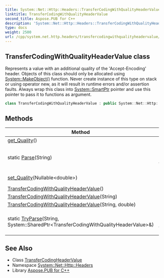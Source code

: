 ```yaml
---
title: System::Net::Http::Headers::TransferCodingWithQualityHeaderValue class
linktitle: TransferCodingWithQualityHeaderValue
second_title: Aspose.PUB for C++
description: 'System::Net::Http::Headers::TransferCodingWithQualityHeaderValue class. Represents a value with an additional quality of the ''Accept-Encoding'' header. Objects of this class should only be allocated using System::MakeObject() function. Never create instance of this type on stack or using operator new, as it will result in runtime errors and/or assertion faults. Always wrap this class into System::SmartPtr pointer and use this pointer to pass it to functions as argument in C++.'
type: docs
weight: 2500
url: /cpp/system.net.http.headers/transfercodingwithqualityheadervalue/
---
```

## TransferCodingWithQualityHeaderValue class


Represents a value with an additional quality of the 'Accept-Encoding' header. Objects of this class should only be allocated using [System::MakeObject()](../../system/makeobject/) function. Never create instance of this type on stack or using operator new, as it will result in runtime errors and/or assertion faults. Always wrap this class into [System::SmartPtr](../../system/smartptr/) pointer and use this pointer to pass it to functions as argument.

```cpp
class TransferCodingWithQualityHeaderValue : public System::Net::Http::Headers::TransferCodingHeaderValue
```

## Methods

| Method | Description |
| --- | --- |
| [get_Quality](./get_quality/)() | RTTI information. |
| static [Parse](./parse/)(String) | Converts a passed string to an instance of the [TransferCodingWithQualityHeaderValue](./) class. |
| [set_Quality](./set_quality/)(Nullable\<double\>) | Sets the quality value of the 'Accept-Encoding' header. |
| [TransferCodingWithQualityHeaderValue](./transfercodingwithqualityheadervalue/)() | Constructs a new instance. |
| [TransferCodingWithQualityHeaderValue](./transfercodingwithqualityheadervalue/)(String) | Constructs a new instance. |
| [TransferCodingWithQualityHeaderValue](./transfercodingwithqualityheadervalue/)(String, double) | Constructs a new instance. |
| static [TryParse](./tryparse/)(String, System::SharedPtr\<TransferCodingWithQualityHeaderValue\>\&) | Tries to convert a passed string to an instance of the [TransferCodingWithQualityHeaderValue](./) class. |
## See Also

* Class [TransferCodingHeaderValue](../transfercodingheadervalue/)
* Namespace [System::Net::Http::Headers](../)
* Library [Aspose.PUB for C++](../../)
